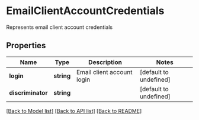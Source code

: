 # EmailClientAccountCredentials

Represents email client account credentials             

## Properties
Name | Type | Description | Notes
---- | ---- | ----------- | -----
**login** | **string** | Email client account login              | [default to undefined]
**discriminator** | **string** |  | [default to undefined]


[[Back to Model list]](README.md#documentation-for-models) [[Back to API list]](README.md#documentation-for-api-endpoints) [[Back to README]](README.md)
